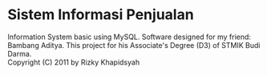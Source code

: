 # Sistem Informasi Penjualan
Information System basic using MySQL. Software designed for my friend: Bambang Aditya. This project for his Associate's Degree (D3) of STMIK Budi Darma. <br> Copyright (C) 2011 by Rizky Khapidsyah </br>
